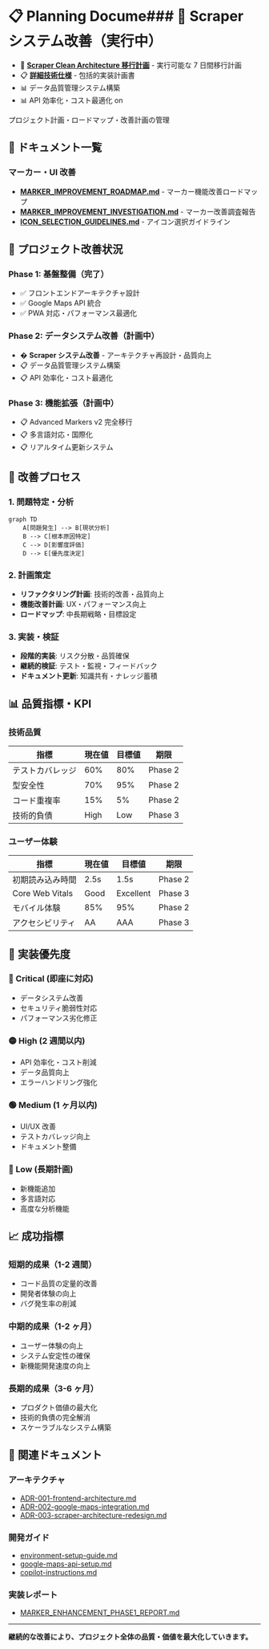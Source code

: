 # 📋 Planning Docume### 🔄 Scraper システム改善（実行中）

- 🚀 **[Scraper Clean Architecture 移行計画](./SCRAPER_MIGRATION_PLAN_EXECUTIVE_SUMMARY.md)** - 実行可能な 7 日間移行計画
- 📋 **[詳細技術仕様](./SCRAPER_CLEAN_ARCHITECTURE_MIGRATION_PLAN.md)** - 包括的実装計画書
- 📊 データ品質管理システム構築
- 📊 API 効率化・コスト最適化 on

プロジェクト計画・ロードマップ・改善計画の管理

## 📁 ドキュメント一覧

### マーカー・UI 改善

- **[MARKER_IMPROVEMENT_ROADMAP.md](./MARKER_IMPROVEMENT_ROADMAP.md)** - マーカー機能改善ロードマップ
- **[MARKER_IMPROVEMENT_INVESTIGATION.md](./MARKER_IMPROVEMENT_INVESTIGATION.md)** - マーカー改善調査報告
- **[ICON_SELECTION_GUIDELINES.md](./ICON_SELECTION_GUIDELINES.md)** - アイコン選択ガイドライン

## 🎯 プロジェクト改善状況

### Phase 1: 基盤整備（完了）

- ✅ フロントエンドアーキテクチャ設計
- ✅ Google Maps API 統合
- ✅ PWA 対応・パフォーマンス最適化

### Phase 2: データシステム改善（計画中）

- � **Scraper システム改善** - アーキテクチャ再設計・品質向上
- 📋 データ品質管理システム構築
- 📋 API 効率化・コスト最適化

### Phase 3: 機能拡張（計画中）

- 📋 Advanced Markers v2 完全移行
- 📋 多言語対応・国際化
- 📋 リアルタイム更新システム

## 🔧 改善プロセス

### 1. 問題特定・分析

```mermaid
graph TD
    A[問題発生] --> B[現状分析]
    B --> C[根本原因特定]
    C --> D[影響度評価]
    D --> E[優先度決定]
```

### 2. 計画策定

- **リファクタリング計画**: 技術的改善・品質向上
- **機能改善計画**: UX・パフォーマンス向上
- **ロードマップ**: 中長期戦略・目標設定

### 3. 実装・検証

- **段階的実装**: リスク分散・品質確保
- **継続的検証**: テスト・監視・フィードバック
- **ドキュメント更新**: 知識共有・ナレッジ蓄積

## 📊 品質指標・KPI

### 技術品質

| 指標             | 現在値 | 目標値 | 期限    |
| ---------------- | ------ | ------ | ------- |
| テストカバレッジ | 60%    | 80%    | Phase 2 |
| 型安全性         | 70%    | 95%    | Phase 2 |
| コード重複率     | 15%    | 5%     | Phase 2 |
| 技術的負債       | High   | Low    | Phase 3 |

### ユーザー体験

| 指標             | 現在値 | 目標値    | 期限    |
| ---------------- | ------ | --------- | ------- |
| 初期読み込み時間 | 2.5s   | 1.5s      | Phase 2 |
| Core Web Vitals  | Good   | Excellent | Phase 3 |
| モバイル体験     | 85%    | 95%       | Phase 2 |
| アクセシビリティ | AA     | AAA       | Phase 3 |

## 🚀 実装優先度

### 🔴 Critical (即座に対応)

- データシステム改善
- セキュリティ脆弱性対応
- パフォーマンス劣化修正

### 🟡 High (2 週間以内)

- API 効率化・コスト削減
- データ品質向上
- エラーハンドリング強化

### 🟢 Medium (1 ヶ月以内)

- UI/UX 改善
- テストカバレッジ向上
- ドキュメント整備

### 🔵 Low (長期計画)

- 新機能追加
- 多言語対応
- 高度な分析機能

## 📈 成功指標

### 短期的成果（1-2 週間）

- コード品質の定量的改善
- 開発者体験の向上
- バグ発生率の削減

### 中期的成果（1-2 ヶ月）

- ユーザー体験の向上
- システム安定性の確保
- 新機能開発速度の向上

### 長期的成果（3-6 ヶ月）

- プロダクト価値の最大化
- 技術的負債の完全解消
- スケーラブルなシステム構築

## 🔗 関連ドキュメント

### アーキテクチャ

- [ADR-001-frontend-architecture.md](../architecture/ADR-001-frontend-architecture.md)
- [ADR-002-google-maps-integration.md](../architecture/ADR-002-google-maps-integration.md)
- [ADR-003-scraper-architecture-redesign.md](../architecture/ADR-003-scraper-architecture-redesign.md)

### 開発ガイド

- [environment-setup-guide.md](../development/environment-setup-guide.md)
- [google-maps-api-setup.md](../development/google-maps-api-setup.md)
- [copilot-instructions.md](../development/copilot-instructions.md)

### 実装レポート

- [MARKER_ENHANCEMENT_PHASE1_REPORT.md](../reports/MARKER_ENHANCEMENT_PHASE1_REPORT.md)

---

**継続的な改善により、プロジェクト全体の品質・価値を最大化していきます。**
